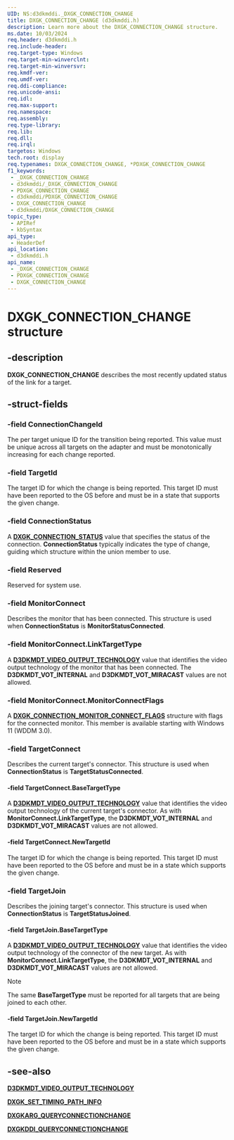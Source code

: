 ```yaml
---
UID: NS:d3dkmddi._DXGK_CONNECTION_CHANGE
title: DXGK_CONNECTION_CHANGE (d3dkmddi.h)
description: Learn more about the DXGK_CONNECTION_CHANGE structure.
ms.date: 10/03/2024
req.header: d3dkmddi.h
req.include-header: 
req.target-type: Windows
req.target-min-winverclnt: 
req.target-min-winversvr: 
req.kmdf-ver: 
req.umdf-ver: 
req.ddi-compliance: 
req.unicode-ansi: 
req.idl: 
req.max-support: 
req.namespace: 
req.assembly: 
req.type-library: 
req.lib: 
req.dll: 
req.irql: 
targetos: Windows
tech.root: display
req.typenames: DXGK_CONNECTION_CHANGE, *PDXGK_CONNECTION_CHANGE
f1_keywords:
 - _DXGK_CONNECTION_CHANGE
 - d3dkmddi/_DXGK_CONNECTION_CHANGE
 - PDXGK_CONNECTION_CHANGE
 - d3dkmddi/PDXGK_CONNECTION_CHANGE
 - DXGK_CONNECTION_CHANGE
 - d3dkmddi/DXGK_CONNECTION_CHANGE
topic_type:
 - APIRef
 - kbSyntax
api_type:
 - HeaderDef
api_location:
 - d3dkmddi.h
api_name:
 - _DXGK_CONNECTION_CHANGE
 - PDXGK_CONNECTION_CHANGE
 - DXGK_CONNECTION_CHANGE
---
```


# DXGK_CONNECTION_CHANGE structure

## -description

**DXGK_CONNECTION_CHANGE** describes the most recently updated status of the link for a target.

## -struct-fields

### -field ConnectionChangeId

The per target unique ID for the transition being reported. This value must be unique across all targets on the adapter and must be monotonically increasing for each change reported.

### -field TargetId

The target ID for which the change is being reported. This target ID must have been reported to the OS before and must be in a state that supports the given change.

### -field ConnectionStatus

A [**DXGK_CONNECTION_STATUS**](ne-d3dkmddi-_dxgk_connection_status.md) value that specifies the status of the connection. **ConnectionStatus** typically indicates the type of change, guiding which structure within the union member to use.

### -field Reserved

Reserved for system use.

### -field MonitorConnect

Describes the monitor that has been connected. This structure is used when **ConnectionStatus** is **MonitorStatusConnected**.

### -field MonitorConnect.LinkTargetType

A [**D3DKMDT_VIDEO_OUTPUT_TECHNOLOGY**](../d3dkmdt/ne-d3dkmdt-_d3dkmdt_video_output_technology.md) value that identifies the video output technology of the monitor that has been connected. The **D3DKMDT_VOT_INTERNAL** and **D3DKMDT_VOT_MIRACAST** values are not allowed.

### -field MonitorConnect.MonitorConnectFlags

A [**DXGK_CONNECTION_MONITOR_CONNECT_FLAGS**](ns-d3dkmddi-dxgk_connection_monitor_connect_flags.md) structure with flags for the connected monitor. This member is available starting with Windows 11 (WDDM 3.0).

### -field TargetConnect

Describes the current target's connector. This structure is used when **ConnectionStatus** is **TargetStatusConnected**.

#### -field TargetConnect.BaseTargetType

A [**D3DKMDT_VIDEO_OUTPUT_TECHNOLOGY**](../d3dkmdt/ne-d3dkmdt-_d3dkmdt_video_output_technology.md) value that identifies the video output technology of the current target's connector. As with **MonitorConnect.LinkTargetType**, the **D3DKMDT_VOT_INTERNAL** and **D3DKMDT_VOT_MIRACAST** values are not allowed.

#### -field TargetConnect.NewTargetId

The target ID for which the change is being reported. This target ID must have been reported to the OS before and must be in a state which supports the given change.

### -field TargetJoin

Describes the joining target's connector. This structure is used when **ConnectionStatus** is **TargetStatusJoined**.

#### -field TargetJoin.BaseTargetType

A [**D3DKMDT_VIDEO_OUTPUT_TECHNOLOGY**](../d3dkmdt/ne-d3dkmdt-_d3dkmdt_video_output_technology.md) value that identifies the video output technology of the connector of the new target. As with **MonitorConnect.LinkTargetType**, the **D3DKMDT_VOT_INTERNAL** and **D3DKMDT_VOT_MIRACAST** values are not allowed.  

> [!NOTE]
> The same **BaseTargetType** must be reported for all targets that are being joined to each other.

#### -field TargetJoin.NewTargetId

The target ID for which the change is being reported. This target ID must have been reported to the OS before and must be in a state which supports the given change.

## -see-also

[**D3DKMDT_VIDEO_OUTPUT_TECHNOLOGY**](../d3dkmdt/ne-d3dkmdt-_d3dkmdt_video_output_technology.md)

[**DXGK_SET_TIMING_PATH_INFO**](ns-d3dkmddi-_dxgk_set_timing_path_info.md)

[**DXGKARG_QUERYCONNECTIONCHANGE**](ns-d3dkmddi-_dxgkarg_queryconnectionchange.md)

[**DXGKDDI_QUERYCONNECTIONCHANGE**](nc-d3dkmddi-dxgkddi_queryconnectionchange.md)